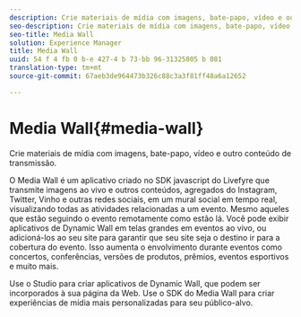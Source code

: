 ```yaml
---
description: Crie materiais de mídia com imagens, bate-papo, vídeo e outro conteúdo de transmissão.
seo-description: Crie materiais de mídia com imagens, bate-papo, vídeo e outro conteúdo de transmissão.
seo-title: Media Wall
solution: Experience Manager
title: Media Wall
uuid: 54 f 4 fb 0 b-e 427-4 b 73-bb 96-31325805 b 081
translation-type: tm+mt
source-git-commit: 67aeb3de964473b326c88c3a3f81ff48a6a12652

---
```



# Media Wall{#media-wall}

Crie materiais de mídia com imagens, bate-papo, vídeo e outro conteúdo de transmissão.

O Media Wall é um aplicativo criado no SDK javascript do Livefyre que transmite imagens ao vivo e outros conteúdos, agregados do Instagram, Twitter, Vinho e outras redes sociais, em um mural social em tempo real, visualizando todas as atividades relacionadas a um evento. Mesmo aqueles que estão seguindo o evento remotamente como estão lá. Você pode exibir aplicativos de Dynamic Wall em telas grandes em eventos ao vivo, ou adicioná-los ao seu site para garantir que seu site seja o destino ir para a cobertura do evento. Isso aumenta o envolvimento durante eventos como concertos, conferências, versões de produtos, prêmios, eventos esportivos e muito mais.

Use o Studio para criar aplicativos de Dynamic Wall, que podem ser incorporados à sua página da Web. Use o SDK do Media Wall para criar experiências de mídia mais personalizadas para seu público-alvo.
